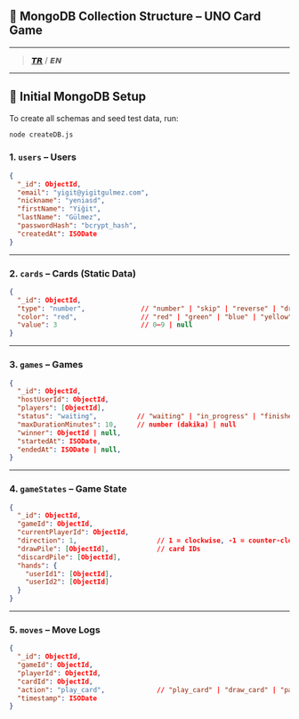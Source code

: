 ## 📁 MongoDB Collection Structure – UNO Card Game

---

> [𝙏𝙍](./TR.md) / 𝙀𝙉

---

## 🔧 Initial MongoDB Setup

To create all schemas and seed test data, run:

```bash
node createDB.js
```

### 1. `users` – Users

```json
{
  "_id": ObjectId,
  "email": "yigit@yigitgulmez.com",
  "nickname": "yeniasd",
  "firstName": "Yiğit",
  "lastName": "Gülmez",
  "passwordHash": "bcrypt_hash",
  "createdAt": ISODate
}
```

---

### 2. `cards` – Cards (Static Data)

```json
{
  "_id": ObjectId,
  "type": "number",              // "number" | "skip" | "reverse" | "draw_two" | "wild" | "wild_draw_four"
  "color": "red",                // "red" | "green" | "blue" | "yellow" | null
  "value": 3                     // 0–9 | null
}
```

---

### 3. `games` – Games

```json
{
  "_id": ObjectId,
  "hostUserId": ObjectId,
  "players": [ObjectId],
  "status": "waiting",          // "waiting" | "in_progress" | "finished"
  "maxDurationMinutes": 10,     // number (dakika) | null
  "winner": ObjectId | null,
  "startedAt": ISODate,
  "endedAt": ISODate | null,
}
```

---

### 4. `gameStates` – Game State

```json
{
  "_id": ObjectId,
  "gameId": ObjectId,
  "currentPlayerId": ObjectId,
  "direction": 1,                    // 1 = clockwise, -1 = counter-clockwise
  "drawPile": [ObjectId],            // card IDs
  "discardPile": [ObjectId],
  "hands": {
    "userId1": [ObjectId],
    "userId2": [ObjectId]
  }
}
```

---

### 5. `moves` – Move Logs

```json
{
  "_id": ObjectId,
  "gameId": ObjectId,
  "playerId": ObjectId,
  "cardId": ObjectId,
  "action": "play_card",             // "play_card" | "draw_card" | "pass"
  "timestamp": ISODate
}
```
